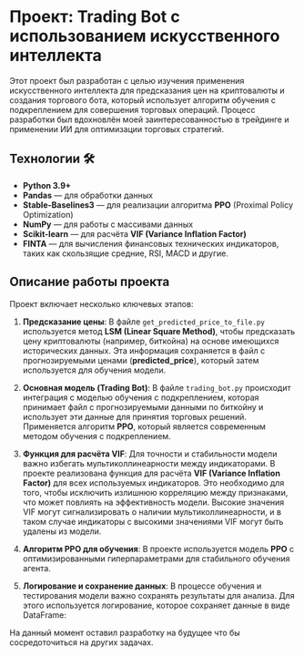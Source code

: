 # Проект: Trading Bot с использованием искусственного интеллекта

Этот проект был разработан с целью изучения применения искусственного интеллекта для предсказания цен на криптовалюты и создания торгового бота, который использует алгоритм обучения с подкреплением для совершения торговых операций. Процесс разработки был вдохновлён моей заинтересованностью в трейдинге и применении ИИ для оптимизации торговых стратегий.

## Технологии 🛠

- **Python 3.9+**
- **Pandas** — для обработки данных
- **Stable-Baselines3** — для реализации алгоритма **PPO** (Proximal Policy Optimization)
- **NumPy** — для работы с массивами данных
- **Scikit-learn** — для расчёта **VIF (Variance Inflation Factor)**
- **FINTA** — для вычисления финансовых технических индикаторов, таких как скользящие средние, RSI, MACD и другие.

## Описание работы проекта

Проект включает несколько ключевых этапов:

1. **Предсказание цены**:
    В файле `get_predicted_price_to_file.py` используется метод **LSM (Linear Square Method)**, чтобы предсказать цену криптовалюты (например, биткойна) на основе имеющихся исторических данных. Эта информация сохраняется в файл с прогнозируемыми ценами (**predicted_price**), который затем используется для обучения модели. 

2. **Основная модель (Trading Bot)**:
    В файле `trading_bot.py` происходит интеграция с моделью обучения с подкреплением, которая принимает файл с прогнозируемыми данными по биткойну и использует эти данные для принятия торговых решений. Применяется алгоритм **PPO**, который является современным методом обучения с подкреплением.

3. **Функция для расчёта VIF**:
    Для точности и стабильности модели важно избегать мультиколлинеарности между индикаторами. В проекте реализована функция для расчёта **VIF (Variance Inflation Factor)** для всех используемых индикаторов. Это необходимо для того, чтобы исключить излишнюю корреляцию между признаками, что может повлиять на эффективность модели. Высокие значения VIF могут сигнализировать о наличии мультиколлинеарности, и в таком случае индикаторы с высокими значениями VIF могут быть удалены из модели.

4. **Алгоритм PPO для обучения**:
    В проекте используется модель **PPO** с оптимизированными гиперпараметрами для стабильного обучения агента. 

5. **Логирование и сохранение данных**:
    В процессе обучения и тестирования модели важно сохранять результаты для анализа. Для этого используется логирование, которое сохраняет данные в виде DataFrame:

 На данный момент оставил разработку на будущее что бы сосредоточиться на других задачах.
